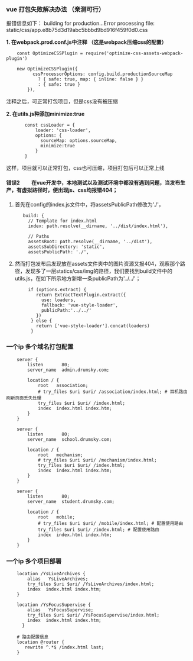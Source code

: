 ### vue 打包失败解决办法 （亲测可行）
 报错信息如下：  building for production...Error processing file: static/css/app.e8b75d3d19abc5bbbd9bd916f459f0d0.css
 
 **1. 在webpack.prod.conf.js中注释 （这是webpack压缩css的配置）**
 
        const OptimizeCSSPlugin = require('optimize-css-assets-webpack-plugin')
         
        new OptimizeCSSPlugin({
              cssProcessorOptions: config.build.productionSourceMap
                ? { safe: true, map: { inline: false } }
                : { safe: true }
            }),
            
注释之后，可正常打包项目，但是css没有被压缩
            
**2. 在utils.js种添加minimize:true**

           const cssLoader = {
               loader: 'css-loader',
               options: {
                 sourceMap: options.sourceMap,
                 minimize:true
               }
           }
           
这样，项目就可以正常打包，css也可压缩，项目打包后可以正常上线


#### 错误2  　　在vue开发中，本地测试以及测试环境中都没有遇到问题，当发布生产，有虚拟路径时，便出现js、css均报错404；
         
1. 首先在config的index.js文件中，将assetsPublicPath修改为'./'，
        
          build: {
            // Template for index.html
            index: path.resolve(__dirname, '../dist/index.html'),
        
            // Paths
            assetsRoot: path.resolve(__dirname, '../dist'),
            assetsSubDirectory: 'static',
            assetsPublicPath: './',
            
2. 然而打包发布后发现放在assets文件夹中的图片资源又报404，观察那个路径，发现多了一层statics/css/img的路径，我们要找到build文件中的utils.js，在如下所示地方新增一条publicPath为'../../'；         
         
            if (options.extract) {
               return ExtractTextPlugin.extract({
                 use: loaders,
                 fallback: 'vue-style-loader',
                 publicPath:'../../'
               })
             } else {
               return ['vue-style-loader'].concat(loaders)
             }
             

### 一个ip  多个域名打包配置

        server {
            listen       80;
            server_name  admin.drumsky.com;
        
            location / {
                root   association;
                # try_files $uri $uri/ /association/index.html; # 耳机路由 刷新页面丢失处理
                try_files $uri $uri/ /index.html;
                index  index.html index.htm;
            }
        }
        
        server {
            listen       80;
            server_name  school.drumsky.com;
        
            location / {
                root   mechanism;
                # try_files $uri $uri/ /mechanism/index.html; 
                try_files $uri $uri/ /index.html;
                index  index.html index.htm;
            }
        }
        
        server {
            listen       80;
            server_name  student.drumsky.com;
        
            location / {
                root   mobile;
                # try_files $uri $uri/ /mobile/index.html; # 配置使用路由
                try_files $uri $uri/ /index.html; # 配置使用路由
                index  index.html index.htm;
            }
        }
        
        
### 一个ip 多个项目部署

        location /YsLiveArchives {
            alias   YsLiveArchives;
            try_files $uri $uri/ /YsLiveArchives/index.html;
            index  index.html index.htm;
        }

        location /YsFocusSupervise {
            alias   YsFocusSupervise;
            try_files $uri $uri/ /YsFocusSupervise/index.html;
            index  index.html index.htm;
          }    
          
        # 路由配置信息  
        location @router {
           rewrite ^.*$ /index.html last;
        }

        
        
